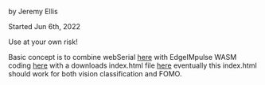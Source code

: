 by Jeremy Ellis

Started Jun 6th, 2022

Use at your own risk!


Basic concept is to combine webSerial [here](https://hpssjellis.github.io/my-examples-of-arduino-webUSB-webSerial/public/webserial-and-polyfill.html)
with EdgeIMpulse WASM coding [here](https://hpssjellis.github.io/my-examples-of-edge-impulse/public/index.html) with a downloads index.html 
file [here](https://github.com/hpssjellis/my-examples-of-edge-impulse/tree/main/public/downloads) eventually this index.html should work for 
both vision classification and FOMO.
